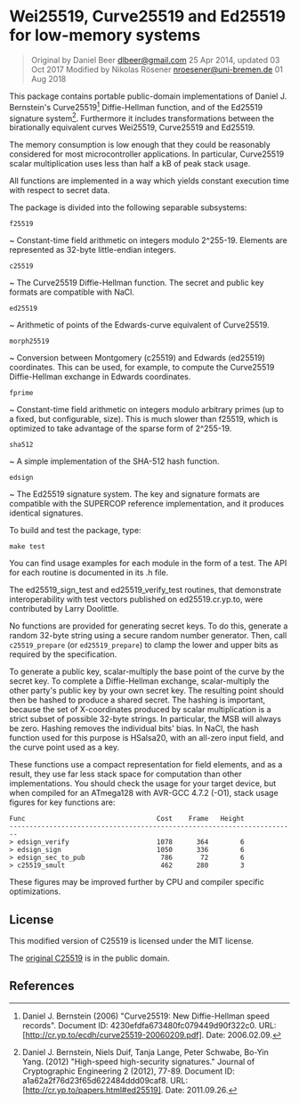 
Wei25519, Curve25519 and Ed25519 for low-memory systems
=============================================

> Original by Daniel Beer <dlbeer@gmail.com> 25 Apr 2014, updated 03 Oct 2017
> Modified by Nikolas Rösener <nroesener@uni-bremen.de> 01 Aug 2018

This package contains portable public-domain implementations of Daniel
J. Bernstein's Curve25519[^1] Diffie-Hellman function, and of the
Ed25519 signature system[^2]. Furthermore it includes transformations
between the birationally equivalent curves Wei25519, Curve25519 and Ed25519.

The memory consumption is low enough that
they could be reasonably considered for most microcontroller
applications. In particular, Curve25519 scalar multiplication uses less
than half a kB of peak stack usage.

All functions are implemented in a way which yields constant execution
time with respect to secret data.

The package is divided into the following separable subsystems:

``f25519``

  ~ Constant-time field arithmetic on integers modulo 2^255-19. Elements
    are represented as 32-byte little-endian integers.

``c25519``

  ~ The Curve25519 Diffie-Hellman function. The secret and public key
    formats are compatible with NaCl.

``ed25519``

  ~ Arithmetic of points of the Edwards-curve equivalent of Curve25519.

``morph25519``

  ~ Conversion between Montgomery (c25519) and Edwards (ed25519)
    coordinates. This can be used, for example, to compute the Curve25519
    Diffie-Hellman exchange in Edwards coordinates.

``fprime``

  ~ Constant-time field arithmetic on integers modulo arbitrary primes
    (up to a fixed, but configurable, size). This is much slower than
    f25519, which is optimized to take advantage of the sparse form of
    2^255-19.

``sha512``

  ~ A simple implementation of the SHA-512 hash function.

``edsign``

  ~ The Ed25519 signature system. The key and signature formats are
    compatible with the SUPERCOP reference implementation, and it produces
    identical signatures.

To build and test the package, type:

    make test

You can find usage examples for each module in the form of a test.
The API for each routine is documented in its .h file.

The ed25519_sign_test and ed25519_verify_test routines, that demonstrate
interoperability with test vectors published on ed25519.cr.yp.to, were
contributed by Larry Doolittle.

No functions are provided for generating secret keys. To do this,
generate a random 32-byte string using a secure random number generator.
Then, call ``c25519_prepare`` (or ``ed25519_prepare``) to clamp the
lower and upper bits as required by the specification.

To generate a public key, scalar-multiply the base point of the curve by
the secret key. To complete a Diffie-Hellman exchange, scalar-multiply
the other party's public key by your own secret key. The resulting point
should then be hashed to produce a shared secret. The hashing is
important, because the set of X-coordinates produced by scalar
multiplication is a strict subset of possible 32-byte strings. In
particular, the MSB will always be zero. Hashing removes the individual
bits' bias. In NaCl, the hash function used for this purpose is
HSalsa20, with an all-zero input field, and the curve point used as a
key.

These functions use a compact representation for field elements, and as
a result, they use far less stack space for computation than other
implementations. You should check the usage for your target device, but
when compiled for an ATmega128 with AVR-GCC 4.7.2 (-O1), stack usage
figures for key functions are:

    Func                                 Cost    Frame   Height
    ------------------------------------------------------------------------
    > edsign_verify                      1078      364        6
    > edsign_sign                        1050      336        6
    > edsign_sec_to_pub                   786       72        6
    > c25519_smult                        462      280        3

These figures may be improved further by CPU and compiler specific
optimizations.

License
-------

This modified version of C25519 is licensed under the MIT license.

The [original C25519](https://www.dlbeer.co.nz/oss/c25519.html) is in the public domain.


References
----------

[^1]: Daniel J. Bernstein (2006) "Curve25519: New Diffie-Hellman speed
records". Document ID: 4230efdfa673480fc079449d90f322c0. URL:
[http://cr.yp.to/ecdh/curve25519-20060209.pdf]. Date: 2006.02.09.

[^2]: Daniel J. Bernstein, Niels Duif, Tanja Lange, Peter Schwabe,
Bo-Yin Yang. (2012) "High-speed high-security signatures." Journal of
Cryptographic Engineering 2 (2012), 77-89. Document ID:
a1a62a2f76d23f65d622484ddd09caf8. URL:
[http://cr.yp.to/papers.html#ed25519]. Date: 2011.09.26.
